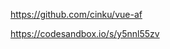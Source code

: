 





https://github.com/cinku/vue-af

https://codesandbox.io/s/y5nnl55zv



























